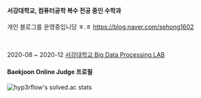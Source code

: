 #### 서강대학교, 컴퓨터공학 복수 전공 중인 수학과 

개인 블로그를 운영중입니당 ㅎ.ㅎ https://blog.naver.com/sehong1602

<br/>

2020-08 ~ 2020-12 [서강대학교 Big Data Processing LAB](http://bigdata.sogang.ac.kr/)

#### Baekjoon Online Judge 프로필
![hyp3rflow's solved.ac stats](https://github-readme-solvedac.hyp3rflow.vercel.app/api/?handle=sehong1602)
